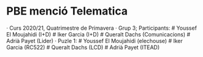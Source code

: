 # PBE menció Telematica
· Curs 2020/21, Quatrimestre de Primavera
· Grup 3; Participants:
          # Youssef El Moujahidi (I+D)
          # Iker Garcia (I+D)
          # Queralt Dachs (Comunicacions)
          # Adrià Payet (Lider)
· Puzle 1:
          # Youssef El Moujahidi (elechouse)
          # Iker Garcia (RC522)
          # Queralt Dachs (LCD)
          # Adrià Payet (ITEAD)
